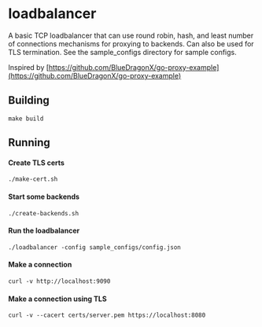 # loadbalancer

A basic TCP loadbalancer that can use round robin, hash, and least number of connections mechanisms for proxying to backends. Can also be used for TLS termination. See the sample_configs directory for sample configs.

Inspired by [https://github.com/BlueDragonX/go-proxy-example](https://github.com/BlueDragonX/go-proxy-example)


## Building

```make build```


## Running

#### Create TLS certs
```./make-cert.sh```

#### Start some backends
```./create-backends.sh```

#### Run the loadbalancer
```./loadbalancer -config sample_configs/config.json```

#### Make a connection
```curl -v http://localhost:9090```

#### Make a connection using TLS
```curl -v --cacert certs/server.pem https://localhost:8080```
